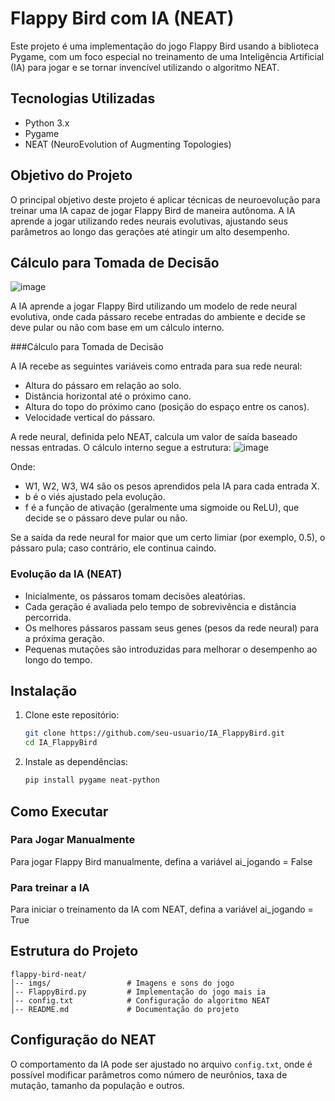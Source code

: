 # Flappy Bird com IA (NEAT)

Este projeto é uma implementação do jogo Flappy Bird usando a biblioteca Pygame, com um foco especial no treinamento de uma Inteligência Artificial (IA) para jogar e se tornar invencível utilizando o algoritmo NEAT.

## Tecnologias Utilizadas

- Python 3.x
- Pygame
- NEAT (NeuroEvolution of Augmenting Topologies)

## Objetivo do Projeto

O principal objetivo deste projeto é aplicar técnicas de neuroevolução para treinar uma IA capaz de jogar Flappy Bird de maneira autônoma. A IA aprende a jogar utilizando redes neurais evolutivas, ajustando seus parâmetros ao longo das gerações até atingir um alto desempenho.

## Cálculo para Tomada de Decisão

![image](https://github.com/user-attachments/assets/090bec6d-9f86-45b8-be01-4ba191bc55c3)

A IA aprende a jogar Flappy Bird utilizando um modelo de rede neural evolutiva, onde cada pássaro recebe entradas do ambiente e decide se deve pular ou não com base em um cálculo interno.

###Cálculo para Tomada de Decisão

A IA recebe as seguintes variáveis como entrada para sua rede neural:
 - Altura do pássaro em relação ao solo.
 - Distância horizontal até o próximo cano.
 - Altura do topo do próximo cano (posição do espaço entre os canos).
 - Velocidade vertical do pássaro.
   
A rede neural, definida pelo NEAT, calcula um valor de saída baseado nessas entradas. O cálculo interno segue a estrutura:
![image](https://github.com/user-attachments/assets/3921b616-61ff-49ad-8522-b3d4576f4f84)

Onde:
 - W1, W2, W3, W4 são os pesos aprendidos pela IA para cada entrada X.
 - b é o viés ajustado pela evolução.
 - f é a função de ativação (geralmente uma sigmoide ou ReLU), que decide se o pássaro deve pular ou não.

Se a saída da rede neural for maior que um certo limiar (por exemplo, 0.5), o pássaro pula; caso contrário, ele continua caindo.

### Evolução da IA (NEAT)
 - Inicialmente, os pássaros tomam decisões aleatórias.
 - Cada geração é avaliada pelo tempo de sobrevivência e distância percorrida.
 - Os melhores pássaros passam seus genes (pesos da rede neural) para a próxima geração.
 - Pequenas mutações são introduzidas para melhorar o desempenho ao longo do tempo.

## Instalação

1. Clone este repositório:
   ```bash
   git clone https://github.com/seu-usuario/IA_FlappyBird.git
   cd IA_FlappyBird
   ```
2. Instale as dependências:
   ```bash
   pip install pygame neat-python
   ```

## Como Executar

### Para Jogar Manualmente
Para jogar Flappy Bird manualmente, defina a variável ai_jogando = False

### Para treinar a IA
Para iniciar o treinamento da IA com NEAT, defina a variável ai_jogando = True

## Estrutura do Projeto
```
flappy-bird-neat/
│-- imgs/                 # Imagens e sons do jogo
│-- FlappyBird.py         # Implementação do jogo mais ia
│-- config.txt            # Configuração do algoritmo NEAT
│-- README.md             # Documentação do projeto
```

## Configuração do NEAT
O comportamento da IA pode ser ajustado no arquivo `config.txt`, onde é possível modificar parâmetros como número de neurônios, taxa de mutação, tamanho da população e outros.

